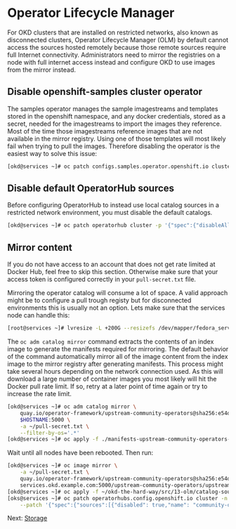 # Operator Lifecycle Manager

For OKD clusters that are installed on restricted networks, also known as
disconnected clusters, Operator Lifecycle Manager (OLM) by default cannot access
the sources hosted remotely because those remote sources require full Internet
connectivity. Administrators need to mirror the registries on a node with full
internet access instead and configure OKD to use images from the mirror instead.

## Disable openshift-samples cluster operator

The samples operator manages the sample imagestreams and templates stored in the
openshift namespace, and any docker credentials, stored as a secret, needed for
the imagestreams to import the images they reference. Most of the time those
imagestreams reference images that are not available in the mirror registry.
Using one of those templates will most likely fail when trying to pull the
images. Therefore disabling the operator is the easiest way to solve this issue:

```bash
[okd@services ~]# oc patch configs.samples.operator.openshift.io cluster -p '{"spec":{"managementState":"Removed"}}' --type=merge
```

## Disable default OperatorHub sources

Before configuring OperatorHub to instead use local catalog sources in a
restricted network environment, you must disable the default catalogs.

```bash
[okd@services ~]# oc patch operatorhub cluster -p '{"spec":{"disableAllDefaultSources":true}}' --type=merge
```

## Mirror content

If you do not have access to an account that does not get rate limited at Docker
Hub, feel free to skip this section. Otherwise make sure that your access token
is configured correctly in your `pull-secret.txt` file.

Mirroring the operator catalog will consume a lot of space. A valid approach
might be to configure a pull trough registy but for disconnected environments
this is usually not an option. Lets make sure that the services node can handle
this:

```bash
[root@services ~]# lvresize -L +200G --resizefs /dev/mapper/fedora_services-root
```

The `oc adm catalog mirror` command extracts the contents of an index image to
generate the manifests required for mirroring. The default behavior of the
command automatically mirror all of the image content from the index image to
the mirror registry after generating manifests. This process might take several
hours depending on the network connection used. As this will download a large
number of container images you most likely will hit the Docker pull rate limit.
If so, retry at a later point of time again or try to increase the rate limit.

```bash
[okd@services ~]# oc adm catalog mirror \
    quay.io/operator-framework/upstream-community-operators@sha256:e54d0f9e2a248a25a82a0fdef73873146314c0ee1af4ff5059b4e33018dc0bc5 \
    $HOSTNAME:5000 \
    -a ~/pull-secret.txt \
    --filter-by-os='.*'
[okd@services ~]# oc apply -f ./manifests-upstream-community-operators-*/imageContentSourcePolicy.yaml
```

Wait until all nodes have been rebooted. Then run:

```bash
[okd@services ~]# oc image mirror \
    -a ~/pull-secret.txt \
    quay.io/operator-framework/upstream-community-operators@sha256:e54d0f9e2a248a25a82a0fdef73873146314c0ee1af4ff5059b4e33018dc0bc5 \
    services.okd.example.com:5000/upstream-community-operators/upstream-community-operators:latest
[okd@services ~]# oc apply -f ~/okd-the-hard-way/src/13-olm/catalog-source.yaml
[oks@services ~]# oc patch operatorhubs.config.openshift.io cluster -n openshift-marketplace --type merge \
    --patch '{"spec":{"sources":[{"disabled": true,"name": "community-operators"}]}}'
```

Next: [Storage](14-storage.md)
